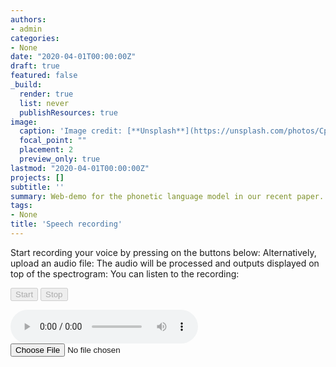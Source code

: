 ```yaml
---
authors:
- admin
categories:
- None
date: "2020-04-01T00:00:00Z"
draft: true
featured: false
_build:
  render: true
  list: never
  publishResources: true
image:
  caption: 'Image credit: [**Unsplash**](https://unsplash.com/photos/CpkOjOcXdUY)'
  focal_point: ""
  placement: 2
  preview_only: true
lastmod: "2020-04-01T00:00:00Z"
projects: []
subtitle: ''
summary: Web-demo for the phonetic language model in our recent paper.
tags:
- None
title: 'Speech recording'
---
```


<script src='https://cdn.plot.ly/plotly-latest.min.js'></script>
<script src="//code.jquery.com/jquery-1.12.4.min.js" integrity="sha256-ZosEbRLbNQzLpnKIkEdrPv7lOy9C27hHQ+Xp8a4MxAQ=" crossorigin="anonymous"></script>
<script src="js/WebAudioRecorder.js"></script>

Start recording your voice by pressing on the buttons below:
Alternatively, upload an audio file:
The audio will be processed and outputs displayed on top of the spectrogram:
You can listen to the recording:

<button id='start-recording' disabled>Start</button>
<button id='stop-recording' disabled>Stop</button>

<div id="plotdiv"></div>

<div id="page-audio-container"><audio id="page-audio" src="example.wav" controls></audio></div>

<input type="file" id="file-input" />

<script type="text/javascript" src="main.js"></script>
